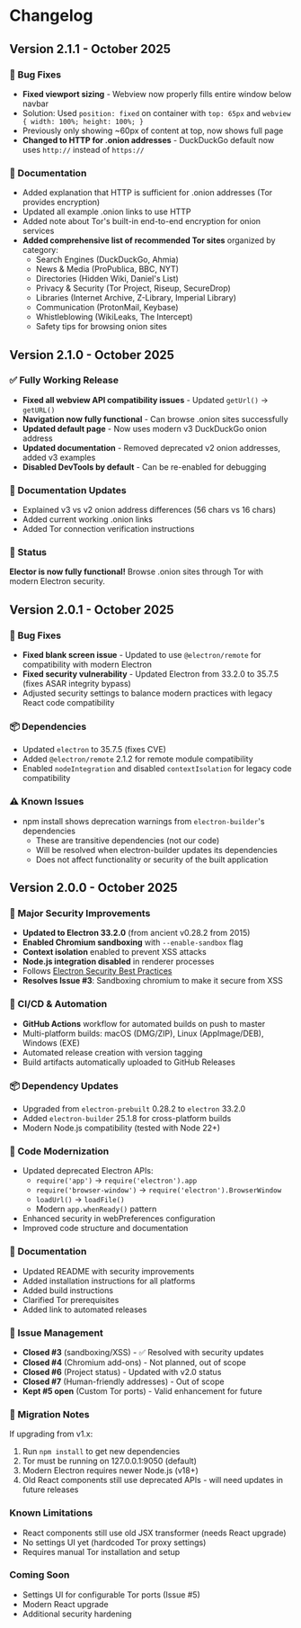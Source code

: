 # Changelog

## Version 2.1.1 - October 2025

### 🐛 Bug Fixes
- **Fixed viewport sizing** - Webview now properly fills entire window below navbar
- Solution: Used `position: fixed` on container with `top: 65px` and `webview { width: 100%; height: 100%; }`
- Previously only showing ~60px of content at top, now shows full page
- **Changed to HTTP for .onion addresses** - DuckDuckGo default now uses `http://` instead of `https://`

### 📝 Documentation
- Added explanation that HTTP is sufficient for .onion addresses (Tor provides encryption)
- Updated all example .onion links to use HTTP
- Added note about Tor's built-in end-to-end encryption for onion services
- **Added comprehensive list of recommended Tor sites** organized by category:
  - Search Engines (DuckDuckGo, Ahmia)
  - News & Media (ProPublica, BBC, NYT)
  - Directories (Hidden Wiki, Daniel's List)
  - Privacy & Security (Tor Project, Riseup, SecureDrop)
  - Libraries (Internet Archive, Z-Library, Imperial Library)
  - Communication (ProtonMail, Keybase)
  - Whistleblowing (WikiLeaks, The Intercept)
  - Safety tips for browsing onion sites

## Version 2.1.0 - October 2025

### ✅ Fully Working Release
- **Fixed all webview API compatibility issues** - Updated `getUrl()` → `getURL()`
- **Navigation now fully functional** - Can browse .onion sites successfully
- **Updated default page** - Now uses modern v3 DuckDuckGo onion address
- **Updated documentation** - Removed deprecated v2 onion addresses, added v3 examples
- **Disabled DevTools by default** - Can be re-enabled for debugging

### 📝 Documentation Updates
- Explained v3 vs v2 onion address differences (56 chars vs 16 chars)
- Added current working .onion links
- Added Tor connection verification instructions

### 🎉 Status
**Elector is now fully functional!** Browse .onion sites through Tor with modern Electron security.

## Version 2.0.1 - October 2025

### 🔧 Bug Fixes
- **Fixed blank screen issue** - Updated to use `@electron/remote` for compatibility with modern Electron
- **Fixed security vulnerability** - Updated Electron from 33.2.0 to 35.7.5 (fixes ASAR integrity bypass)
- Adjusted security settings to balance modern practices with legacy React code compatibility

### 📦 Dependencies
- Updated `electron` to 35.7.5 (fixes CVE)
- Added `@electron/remote` 2.1.2 for remote module compatibility
- Enabled `nodeIntegration` and disabled `contextIsolation` for legacy code compatibility

### ⚠️ Known Issues
- npm install shows deprecation warnings from `electron-builder`'s dependencies
  - These are transitive dependencies (not our code)
  - Will be resolved when electron-builder updates its dependencies
  - Does not affect functionality or security of the built application

## Version 2.0.0 - October 2025

### 🔐 Major Security Improvements
- **Updated to Electron 33.2.0** (from ancient v0.28.2 from 2015)
- **Enabled Chromium sandboxing** with `--enable-sandbox` flag
- **Context isolation** enabled to prevent XSS attacks
- **Node.js integration disabled** in renderer processes
- Follows [Electron Security Best Practices](https://www.electronjs.org/docs/latest/tutorial/security)
- **Resolves Issue #3**: Sandboxing chromium to make it secure from XSS

### 🚀 CI/CD & Automation
- **GitHub Actions** workflow for automated builds on push to master
- Multi-platform builds: macOS (DMG/ZIP), Linux (AppImage/DEB), Windows (EXE)
- Automated release creation with version tagging
- Build artifacts automatically uploaded to GitHub Releases

### 📦 Dependency Updates
- Upgraded from `electron-prebuilt` 0.28.2 to `electron` 33.2.0
- Added `electron-builder` 25.1.8 for cross-platform builds
- Modern Node.js compatibility (tested with Node 22+)

### 📝 Code Modernization
- Updated deprecated Electron APIs:
  - `require('app')` → `require('electron').app`
  - `require('browser-window')` → `require('electron').BrowserWindow`
  - `loadUrl()` → `loadFile()`
  - Modern `app.whenReady()` pattern
- Enhanced security in webPreferences configuration
- Improved code structure and documentation

### 📖 Documentation
- Updated README with security improvements
- Added installation instructions for all platforms
- Added build instructions
- Clarified Tor prerequisites
- Added link to automated releases

### 🐛 Issue Management
- **Closed #3** (sandboxing/XSS) - ✅ Resolved with security updates
- **Closed #4** (Chromium add-ons) - Not planned, out of scope
- **Closed #6** (Project status) - Updated with v2.0 status
- **Closed #7** (Human-friendly addresses) - Out of scope
- **Kept #5 open** (Custom Tor ports) - Valid enhancement for future

### 🔄 Migration Notes
If upgrading from v1.x:
1. Run `npm install` to get new dependencies
2. Tor must be running on 127.0.0.1:9050 (default)
3. Modern Electron requires newer Node.js (v18+)
4. Old React components still use deprecated APIs - will need updates in future releases

### Known Limitations
- React components still use old JSX transformer (needs React upgrade)
- No settings UI yet (hardcoded Tor proxy settings)
- Requires manual Tor installation and setup

### Coming Soon
- Settings UI for configurable Tor ports (Issue #5)
- Modern React upgrade
- Additional security hardening


